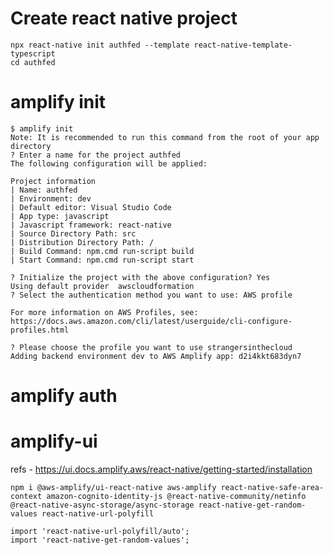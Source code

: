 # Create react native project

    npx react-native init authfed --template react-native-template-typescript
    cd authfed

# amplify init

    $ amplify init
    Note: It is recommended to run this command from the root of your app directory
    ? Enter a name for the project authfed
    The following configuration will be applied:

    Project information
    | Name: authfed
    | Environment: dev
    | Default editor: Visual Studio Code
    | App type: javascript
    | Javascript framework: react-native
    | Source Directory Path: src
    | Distribution Directory Path: /
    | Build Command: npm.cmd run-script build
    | Start Command: npm.cmd run-script start

    ? Initialize the project with the above configuration? Yes
    Using default provider  awscloudformation
    ? Select the authentication method you want to use: AWS profile

    For more information on AWS Profiles, see:
    https://docs.aws.amazon.com/cli/latest/userguide/cli-configure-profiles.html

    ? Please choose the profile you want to use strangersinthecloud
    Adding backend environment dev to AWS Amplify app: d2i4kkt683dyn7

# amplify auth

# amplify-ui

refs - https://ui.docs.amplify.aws/react-native/getting-started/installation

    npm i @aws-amplify/ui-react-native aws-amplify react-native-safe-area-context amazon-cognito-identity-js @react-native-community/netinfo @react-native-async-storage/async-storage react-native-get-random-values react-native-url-polyfill

    import 'react-native-url-polyfill/auto';
    import 'react-native-get-random-values';
